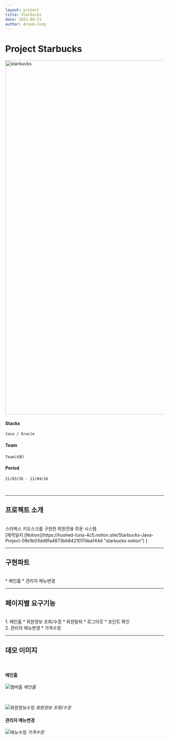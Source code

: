 ```yaml
---
layout: project
title: Starbucks
date: 2021-09-23
author: Areum-Jung
---
```


# **Project Starbucks**

<img width="1120" alt="starbucks" src="https://user-images.githubusercontent.com/78872071/134526806-a6f54892-b2b9-4add-a76d-2f8a8dabba0d.PNG">
  
<br>

#### **Stacks**

    Java / Oracle

#### **Team**
  
    Team(4명)

#### **Period**

    21/03/26 - 21/04/16

<br>

---

## **프로젝트 소개**  
<br>
스타벅스 키오스크를 구현한 회원전용 주문 시스템

<br>
[제작일지 [Notion](https://hushed-tuna-4c5.notion.site/Starbucks-Java-Project-09e1b03dd9fa4873bb8421017dea144d "starbucks notion") ]  

<br>

---
## **구현파트**
<br>
* 메인홈 
* 관리자 메뉴변경

<br>

---
## **페이지별 요구기능**
<br>
1. 메인홈 
   * 회원정보 조회/수정
   * 회원탈퇴
   * 로그아웃
   * 포인트 확인  
<br>
2. 관리자 메뉴변경  
    * 가격수정

<br>

---
## **데모 이미지**  
<br>

#### **메인홈**  

![멤버홈](https://user-images.githubusercontent.com/78872071/135721278-155f02d4-ab75-4862-aadd-e8bee3a100e5.png)
*메인홈*

<br>

![회원정보수정](https://user-images.githubusercontent.com/78872071/135721277-d8ecfdc4-50e5-4f3e-b282-3ad030acd1e7.png)
*회원정보 조회/수정*

#### **관리자 메뉴변경**  

![메뉴수정](https://user-images.githubusercontent.com/78872071/135721270-2d8a19c3-317d-4074-9375-c35c065c9d81.png)
*가격수정*